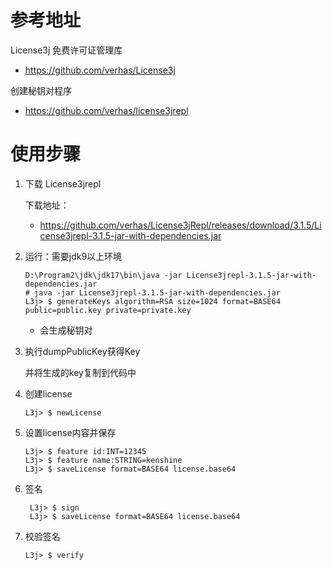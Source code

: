 # 参考地址
License3j 免费许可证管理库
- https://github.com/verhas/License3j

创建秘钥对程序
- https://github.com/verhas/license3jrepl

# 使用步骤
1. 下载 License3jrepl<p>
    下载地址：
    - https://github.com/verhas/License3jRepl/releases/download/3.1.5/License3jrepl-3.1.5-jar-with-dependencies.jar
    
2. 运行：需要jdk9以上环境
    ```
    D:\Program2\jdk\jdk17\bin\java -jar License3jrepl-3.1.5-jar-with-dependencies.jar
    # java -jar License3jrepl-3.1.5-jar-with-dependencies.jar  
    L3j> $ generateKeys algorithm=RSA size=1024 format=BASE64 public=public.key private=private.key
    ```
    - 会生成秘钥对
3. 执行dumpPublicKey获得Key<p>
并将生成的key复制到代码中
   
4. 创建license
    ```
    L3j> $ newLicense
    ```
    
5. 设置license内容并保存
    ```
    L3j> $ feature id:INT=12345
    L3j> $ feature name:STRING=kenshine
    L3j> $ saveLicense format=BASE64 license.base64
    ```

6. 签名
   ```
    L3j> $ sign
    L3j> $ saveLicense format=BASE64 license.base64
   ```
   
7. 校验签名
    ```
    L3j> $ verify
    ```
   


    